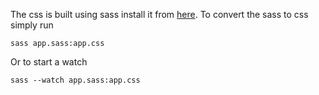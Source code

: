 The css is built using sass install it from [here](http://sass-lang.com). To convert the sass to css simply run

    sass app.sass:app.css

Or to start a watch

    sass --watch app.sass:app.css
    
